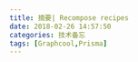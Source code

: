 ```yaml
---
title: 摘要| Recompose recipes
date: 2018-02-26 14:57:50
categories: 技术备忘
tags: [Graphcool,Prisma]
---
```





